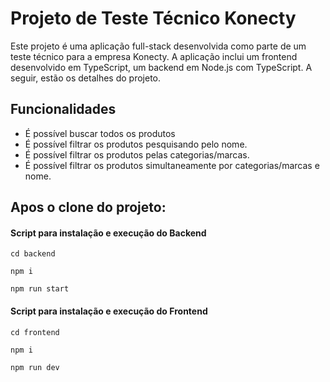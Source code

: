 
# Projeto de Teste Técnico Konecty

Este projeto é uma aplicação full-stack desenvolvida como parte de um teste técnico para a empresa Konecty. A aplicação inclui um frontend desenvolvido em TypeScript, um backend em Node.js com TypeScript. A seguir, estão os detalhes do projeto.

## Funcionalidades

- É possível buscar todos os produtos
- É possível filtrar os produtos pesquisando pelo nome.
- É possível filtrar os produtos pelas categorias/marcas.
- É possível filtrar os produtos simultaneamente por categorias/marcas e nome.
 

## Apos o clone do projeto:
#### Script para instalação e execução do Backend 


``` 
cd backend
```

``` 
npm i
```

``` 
npm run start
```

#### Script para instalação e execução do Frontend 

```
cd frontend
```

``` 
npm i
```

``` 
npm run dev
```
